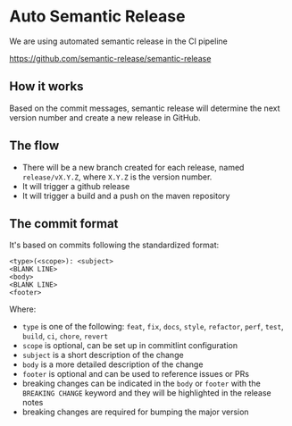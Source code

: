 # Auto Semantic Release

We are using automated semantic release in the CI pipeline

<https://github.com/semantic-release/semantic-release>

## How it works

Based on the commit messages, semantic release will determine the next version number and create a new release in GitHub.

## The flow

- There will be a new branch created for each release, named `release/vX.Y.Z`, where `X.Y.Z` is the version number.
- It will trigger a github release
- It will trigger a build and a push on the maven repository

## The commit format

It's based on commits following the standardized format:

```
<type>(<scope>): <subject>
<BLANK LINE>
<body>
<BLANK LINE>
<footer>
```

Where:

- `type` is one of the following: `feat`, `fix`, `docs`, `style`, `refactor`, `perf`, `test`, `build`, `ci`, `chore`, `revert`
- `scope` is optional, can be set up in commitlint configuration
- `subject` is a short description of the change
- `body` is a more detailed description of the change
- `footer` is optional and can be used to reference issues or PRs
- breaking changes can be indicated in the `body` or `footer` with the `BREAKING CHANGE` keyword and they will be highlighted in the release notes
- breaking changes are required for bumping the major version
